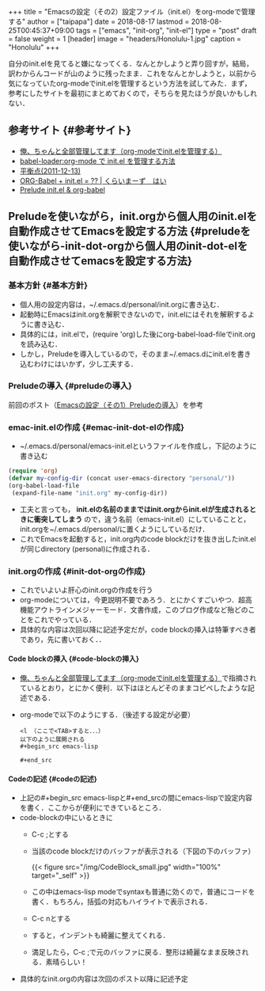 +++
title = "Emacsの設定（その2）設定ファイル（init.el）をorg-modeで管理する"
author = ["taipapa"]
date = 2018-08-17
lastmod = 2018-08-25T00:45:37+09:00
tags = ["emacs", "init-org", "init-el"]
type = "post"
draft = false
weight = 1
[header]
  image = "headers/Honolulu-1.jpg"
  caption = "Honolulu"
+++

自分のinit.elを見てると嫌になってくる．なんとかしようと弄り回すが，結局，訳わからんコードが山のように残ったまま．これをなんとかしようと，以前から気になっていたorg-modeでinit.elを管理するという方法を試してみた．まず，参考にしたサイトを最初にまとめておくので，そちらを見たほうが良いかもしれない．


## 参考サイト {#参考サイト}

-   [俺、ちゃんと全部管理してます（org-modeでinit.elを管理する）](http://blog.lambda-consulting.jp/2015/11/20/article/)
-   [babel-loader:org-mode で init.el を管理する方法](https://futurismo.biz/archives/6057/)
-   [平衡点(2011-12-13)](https://uwabami.junkhub.org/log/?date=20111213)
-   [ORG-Babel + init.el = ?? | くらいまーず　はい](https://ameblo.jp/concello/entry-10786074455.html)
-   [Prelude init.el & org-babel](https://funwithemacs.wordpress.com/2013/04/21/prelude-init-el-org-babel/)


## Preludeを使いながら，init.orgから個人用のinit.elを自動作成させてEmacsを設定する方法 {#preludeを使いながら-init-dot-orgから個人用のinit-dot-elを自動作成させてemacsを設定する方法}


### 基本方針 {#基本方針}

-   個人用の設定内容は，~/.emacs.d/personal/init.orgに書き込む．
-   起動時にEmacsはinit.orgを解釈できないので，init.elにはそれを解釈するように書き込む．
-   具体的には，init.elで，(require 'org)した後にorg-babel-load-fileでinit.orgを読み込む．
-   しかし，Preludeを導入しているので，そのまま~/.emacs.dにinit.elを書き込むわけにはいかず，少し工夫する．


### Preludeの導入 {#preludeの導入}

前回のポスト（[Emacsの設定（その1）Preludeの導入](../prelude_install)）を参考　


### emac-init.elの作成 {#emac-init-dot-elの作成}

-   ~/.emacs.d/personal/emacs-init.elというファイルを作成し，下記のように書き込む

```lisp
(require 'org)
(defvar my-config-dir (concat user-emacs-directory "personal/"))
(org-babel-load-file
 (expand-file-name "init.org" my-config-dir))
```

-   工夫と言っても， **init.elの名前のままではinit.orgからinit.elが生成されるときに衝突してしまう**  ので，違う名前（emacs-init.el）にしていることと，init.orgを~/.emacs.d/personal/に置くようにしているだけ．
-   これでEmacsを起動すると，init.org内のcode blockだけを抜き出したinit.elが同じdirectory (personal)に作成される．


### init.orgの作成 {#init-dot-orgの作成}

-   これでいよいよ肝心のinit.orgの作成を行う
-   org-modeについては，今更説明不要であろう．とにかくすごいやつ．超高機能アウトラインメジャーモード．文書作成，このブログ作成など殆どのことをこれでやっている．
-   具体的な内容は次回以降に記述予定だが，code blockの挿入は特筆すべき者であり，先に書いておく．．


#### Code blockの挿入 {#code-blockの挿入}

-   [俺、ちゃんと全部管理してます（org-modeでinit.elを管理する）](http://blog.lambda-consulting.jp/2015/11/20/article/)で指摘されているとおり，とにかく便利．以下はほとんどそのままコピペしたような記述である．
-   org-modeで以下のようにする．（後述する設定が必要）

    ```text
    <l （ここで<TAB>すると．．．）
    以下のように展開される
    #+begin_src emacs-lisp

    #+end_src
    ```


#### Codeの記述 {#codeの記述}

-   上記の#+begin\_src emacs-lispと#+end\_srcの間にemacs-lispで設定内容を書く．ここからが便利にできているところ．
-   code-blockの中にいるときに
    -   C-c ;とする
    -   当該のcode blockだけのバッファが表示される（下図の下のバッファ）

        {{< figure src="/img/CodeBlock_small.jpg" width="100%" target="_self" >}}

    -   この中はemacs-lisp modeでsyntaxも普通に効くので，普通にコードを書く．もちろん，括弧の対応もハイライトで表示される．
    -   C-c nとする
    -   すると，インデントも綺麗に整えてくれる．
    -   満足したら，C-c ;で元のバッファに戻る．整形は綺麗なまま反映される．素晴らしい！
-   具体的なinit.orgの内容は次回のポスト以降に記述予定
